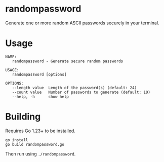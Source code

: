 # randompassword

Generate one or more random ASCII passwords securely in your terminal.

# Usage

```
NAME:
   randompassword - Generate secure random passwords

USAGE:
   randompassword [options]

OPTIONS:
   --length value  Length of the password(s) (default: 24)
   --count value   Number of passwords to generate (default: 10)
   --help, -h      show help
```

# Building

Requires Go 1.23+ to be installed.

```
go install
go build randompassword.go
```

Then run using `./randompassword`.